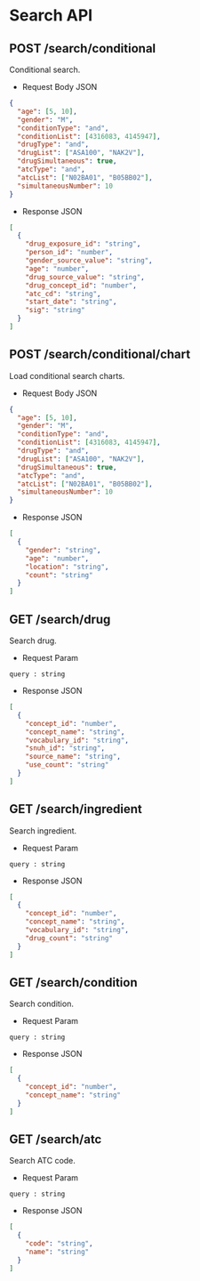 # Search API

## POST /search/conditional

Conditional search.

* Request Body JSON
```json
{
  "age": [5, 10],
  "gender": "M",
  "conditionType": "and",
  "conditionList": [4316083, 4145947],
  "drugType": "and",
  "drugList": ["ASA100", "NAK2V"],
  "drugSimultaneous": true,
  "atcType": "and",
  "atcList": ["N02BA01", "B05BB02"],
  "simultaneousNumber": 10
}
```

* Response JSON
```json
[
  {
    "drug_exposure_id": "string",
    "person_id": "number",
    "gender_source_value": "string",
    "age": "number",
    "drug_source_value": "string",
    "drug_concept_id": "number",
    "atc_cd": "string",
    "start_date": "string",
    "sig": "string"
  }
]
```

## POST /search/conditional/chart

Load conditional search charts.

* Request Body JSON
```json
{
  "age": [5, 10],
  "gender": "M",
  "conditionType": "and",
  "conditionList": [4316083, 4145947],
  "drugType": "and",
  "drugList": ["ASA100", "NAK2V"],
  "drugSimultaneous": true,
  "atcType": "and",
  "atcList": ["N02BA01", "B05BB02"],
  "simultaneousNumber": 10
}
```

* Response JSON
```json
[
  {
    "gender": "string",
    "age": "number",
    "location": "string",
    "count": "string"
  }
]
```

## GET /search/drug

Search drug.

* Request Param
```
query : string
```

* Response JSON
```json
[
  {
    "concept_id": "number",
    "concept_name": "string",
    "vocabulary_id": "string",
    "snuh_id": "string",
    "source_name": "string",
    "use_count": "string"
  }
]
```

## GET /search/ingredient

Search ingredient.

* Request Param
```
query : string
```

* Response JSON
```json
[
  {
    "concept_id": "number",
    "concept_name": "string",
    "vocabulary_id": "string",
    "drug_count": "string"
  }
]
```

## GET /search/condition

Search condition.

* Request Param
```
query : string
```

* Response JSON
```json
[
  {
    "concept_id": "number",
    "concept_name": "string"
  }
]
```

## GET /search/atc

Search ATC code.

* Request Param
```
query : string
```

* Response JSON
```json
[
  {
    "code": "string",
    "name": "string"
  }
]
```

